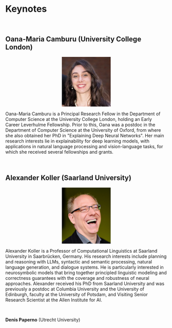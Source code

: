 Keynotes
====

<br>

Oana-Maria Camburu (University College London)
----

<img style="display: block; margin: auto; max-width: 30%;" src="photos/OMCamburu.png"/>

Oana-Maria Camburu is a Principal Research Fellow in the Department of Computer Science at the University College London, holding an Early Career Leverhulme Fellowship. Prior to this, Oana was a postdoc in the Department of Computer Science at the University of Oxford, from where she also obtained her PhD in "Explaining Deep Neural Networks". Her main research interests lie in explainability for deep learning models, with applications in natural language processing and vision-language tasks, for which she received several fellowships and grants.


<br>

Alexander Koller (Saarland University)
----

<img style="display: block; margin: auto; max-width: 30%;" src="photos/koller-small.jpeg"/>

Alexander Koller is a Professor of Computational Linguistics at
Saarland University in Saarbrücken, Germany. His research interests
include planning and reasoning with LLMs, syntactic and semantic
processing, natural language generation, and dialogue systems. He is
particularly interested in neurosymbolic models that bring together
principled linguistic modeling and correctness guarantees with the
coverage and robustness of neural approaches. Alexander received his
PhD from Saarland University and was previously a postdoc at Columbia
University and the University of Edinburgh, faculty at the University
of Potsdam, and Visiting Senior Research Scientist at the Allen
Institute for AI.

<br>

**Denis Paperno** (Utrecht University)





